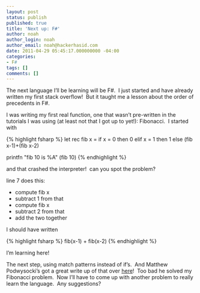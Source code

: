 ```yaml
---
layout: post
status: publish
published: true
title: 'Next up: F#'
author: noah
author_login: noah
author_email: noah@hackerhasid.com
date: 2011-04-29 05:45:17.000000000 -04:00
categories:
- F#
tags: []
comments: []
---
```


The next language I’ll be learning will be F#.  I just started and have already written my first stack overflow!  But it taught me a lesson about the order of precedents in F#.
  
I was writing my first real function, one that wasn’t pre-written in the tutorials I was using (at least not that I got up to yet!): Fibonacci.  I started with

{% highlight fsharp %}
let rec fib x =
  if x = 0 then
    0
  elif x = 1 then
    1
  else
    (fib x-1)+(fib x-2)

printfn "fib 10 is %A" (fib 10)
{% endhighlight %}


and that crashed the interpreter!  can you spot the problem?


line 7 does this:

* compute fib x
* subtract 1 from that
* compute fib x
* subtract 2 from that
* add the two together

I should have written

{% highlight fsharp %}
fib(x-1) + fib(x-2)
{% endhighlight %}

I’m learning here!


The next step, using match patterns instead of if’s.  And Matthew Podwysocki’s got a great write up of that over [here](http://weblogs.asp.net/podwysocki/archive/2008/03/17/adventures-in-f-f-101-part-5-pattern-matching.aspx)!  Too bad he solved my Fibonacci problem.  Now I’ll have to come up with another problem to really learn the language.  Any suggestions?
